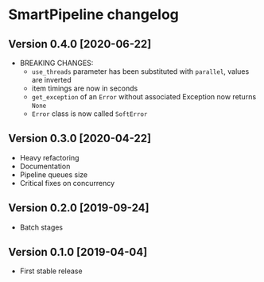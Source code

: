 # SmartPipeline changelog

## Version 0.4.0 [2020-06-22]

- BREAKING CHANGES:
  - `use_threads` parameter has been substituted with `parallel`, values are inverted
  - item timings are now in seconds
  - `get_exception` of an `Error` without associated Exception now returns `None`
  - `Error` class is now called `SoftError`

## Version 0.3.0 [2020-04-22]

- Heavy refactoring
- Documentation
- Pipeline queues size
- Critical fixes on concurrency

## Version 0.2.0 [2019-09-24]

- Batch stages

## Version 0.1.0 [2019-04-04]

- First stable release
